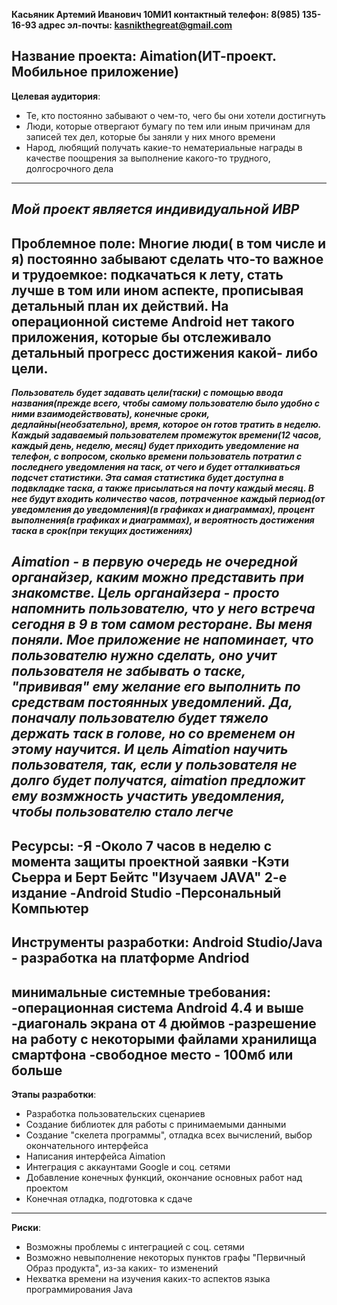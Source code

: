 **Касьяник Артемий Иванович 
10МИ1
контактный телефон: 8(985) 135-16-93
адрес эл-почты: kasnikthegreat@gmail.com**

**Название проекта**: 
Aimation(ИТ-проект. Мобильное приложение)
---
**Целевая аудитория**:
* Те, кто постоянно забывают о чем-то, чего бы они хотели достигнуть
* Люди, которые отвергают бумагу по тем или иным причинам для записей тех дел, которые бы заняли у них много времени 
* Народ, любящий получать какие-то нематериальные награды в качестве поощрения за выполнение какого-то трудного, долгосрочного дела
---
***Мой проект является индивидуальной ИВР***
---
**Проблемное поле**:
Многие люди( в том числе и я) постоянно забывают сделать что-то важное и трудоемкое: подкачаться к лету, стать лучше в том или ином аспекте, прописывая детальный план их действий. На операционной системе Android нет такого приложения, которые бы отслеживало детальный прогресс достижения какой- либо цели.
---
***Пользователь будет задавать цели(таски) с помощью ввода названия(прежде всего, чтобы самому пользователю было удобно с ними взаимодействовать), конечные сроки, дедлайны(необзательно), время, которое он готов тратить в неделю. Каждый задаваемый пользователем промежуток времени(12 часов, каждый день, неделю, месяц) будет приходить уведомление на телефон, с вопросом, сколько времени пользователь потратил с последнего уведомления на таск, от чего и будет отталкиваться подсчет статистики. Эта самая статистика будет доступна в подвкладке таска, а также присылаться на почту каждый месяц. В нее будут входить количество часов, потраченное каждый период(от уведомления до уведомления)(в графиках и диаграммах), процент выполнения(в графиках и диаграммах), и вероятность достижения таска в срок(при текущих достижениях)***

***Aimation - в первую очередь не очередной органайзер, каким можно представить при знакомстве. Цель органайзера - просто напомнить пользователю, что у него встреча сегодня в 9 в том самом ресторане. Вы меня поняли. Мое приложение не напоминает, что пользователю нужно сделать, оно учит пользователя не забывать о таске, "прививая" ему желание его выполнить по средствам постоянных уведомлений. Да, поначалу пользователю будет тяжело держать таск в голове, но со временем он этому научится. И цель Aimation научить пользователя, так, если у пользователя не долго будет получатся, aimation предложит ему возмжность участить уведомления, чтобы пользователю стало легче***
---
**Ресурсы**:
-Я
-Около 7 часов в неделю с момента защиты проектной заявки
-Кэти Сьерра и Берт Бейтс "Изучаем JAVA" 2-e издание
-Android Studio
-Персональный Компьютер
---
**Инструменты разработки**:
Android Studio/Java - разработка на платформе Andriod
---

**минимальные системные требования**:
-операционная система Android 4.4 и выше
-диагональ экрана от 4 дюймов
-разрешение на работу с некоторыми файлами хранилища смартфона
-свободное место - 100мб или больше
---
**Этапы разработки**:
* Разработка пользовательских сценариев
* Создание библиотек для работы с принимаемыми данными
* Создание "скелета программы", отладка всех вычислений, выбор окончательного интерфейса
* Написания интерфейса Aimation 
* Интеграция с аккаунтами Google и соц. сетями
* Добавление конечных функций, окончание основных работ над проектом
* Конечная отладка, подготовка к сдаче
---
**Риски**:
- Возможны проблемы с интеграцией с соц. сетями
- Возможно невыполнение некоторых пунктов графы "Первичный Образ продукта", из-за каких- то изменений
- Нехватка времени на изучения каких-то аспектов языка программирования Java
